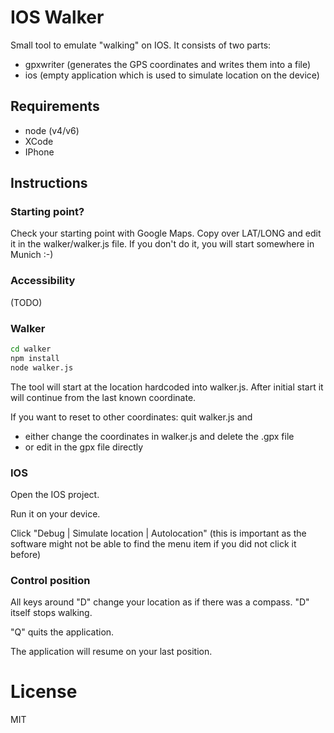 # IOS Walker

Small tool to emulate "walking" on IOS. It consists of two parts:

* gpxwriter (generates the GPS coordinates and writes them into a file)
* ios (empty application which is used to simulate location on the device)

## Requirements

* node (v4/v6)
* XCode
* IPhone

## Instructions

### Starting point?

Check your starting point with Google Maps. Copy over LAT/LONG and edit it in the walker/walker.js file.
If you don't do it, you will start somewhere in Munich :-)

### Accessibility

(TODO)


### Walker 

```bash
cd walker
npm install
node walker.js
```

The tool will start at the location hardcoded into walker.js. After initial start it will continue from the last known coordinate. 

If you want to reset to other coordinates: quit walker.js and

* either change the coordinates in walker.js and delete the .gpx file
* or edit in the gpx file directly


### IOS

Open the IOS project.

Run it on your device.

Click "Debug | Simulate location | Autolocation" (this is important as the software might not be able to find the menu item if you did not click it before)

### Control position

All keys around "D" change your location as if there was a compass. "D" itself stops walking.

"Q" quits the application.

The application will resume on your last position.


# License

MIT